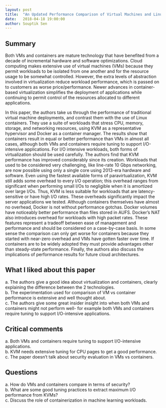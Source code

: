 ```yaml
---
layout: post
title:  "An Updated Performance Comparison of Virtual Machines and Linux Containers : Review"
date:   2018-04-18 19:00:00
author: Souptik Sen
---
```


## Summary
<p>
Both VMs and containers are mature technology that have benefited from a decade of incremental hardware and software optimizations. Cloud computing makes extensive use of virtual machines (VMs) because they permit workloads to be isolated from one another and for the resource usage to be somewhat controlled. However, the extra levels of abstraction involved in virtualization reduce workload performance, which is passed on to customers as worse price/performance. Newer advances in container-based virtualization simplifies the deployment of applications while continuing to permit control of the resources allocated to different applications.
</p>
<p>
In this paper, the authors take us through the performance of traditional virtual machine deployments, and contrast them with the use of Linux containers. They use a suite of workloads that stress CPU, memory, storage, and networking resources, using KVM as a representative hypervisor and Docker as a container manager. The results show that containers result in equal or better performance than VMs in almost all cases, although both VMs and containers require tuning to support I/O-intensive applications. For I/O intensive workloads, both forms of virtualization should be used carefully. The authors find that KVM performance has improved considerably since its creation. Workloads that used to be considered very challenging, like line-rate 10 Gbps networking, are now possible using only a single core using 2013-era hardware and software. Even using the fastest available forms of paravirtualization, KVM still adds some overhead to every I/O operation; this overhead ranges from significant when performing small I/Os to negligible when it is amortized over large I/Os. Thus, KVM is less suitable for workloads that are latency-sensitive or have high I/O rates. These overheads significantly impact the server applications we tested. Although containers themselves have almost no overhead, Docker is not without performance gotchas. Docker volumes have noticeably better performance than files stored in AUFS. Docker’s NAT also introduces overhead for workloads with high packet rates. These features represent a tradeoff between ease of management and performance and should be considered on a case-by-case basis. In some sense the comparison can only get worse for containers because they started with near-zero overhead and VMs have gotten faster over time. If containers are to be widely adopted they must provide advantages other than steady-state performance. Finally, the authors also discuss the implications of performance results for future cloud architectures.

</p>


## What I liked about this paper
<p>
a.  The authors give a good idea about virtualization and containers, clearly explaining the difference between the 2 technologies.<br>
b.  The experimentation used for comparison of VM vs container performance is extensive and well thought about.<br>
c.  The authors give some great insider insight into when both VMs and containers might not perform well- for example both VMs and containers require tuning to support I/O-intensive applications.
</p>

## Critical comments
<p>
a.  Both VMs and containers require tuning to support I/O-intensive applications.<br>
b.  KVM needs extensive tuning for CPU pages to get a good performance. <br>
c.  The paper doesn’t talk about security evaluation in VMs vs containers.
</p>


## Questions
<p>
a.  How do VMs and containers compare in terms of security?<br>
b.  What are some good tuning practices to extract maximum I/O performance from KVMs?<br>
c.  Discuss the role of containerization in machine learning workloads.
</p>
